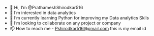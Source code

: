 - 👋 Hi, I’m @PrathameshShirodkar516
- 👀 I’m interested in data analytics 
- 🌱 I’m currently learning Python for improving my Data analytics Skils
- 💞️ I’m looking to collaborate on any project or company
- 📫 How to reach me - Pshirodkar516@gmail.com this is my email id

<!---
PrathameshShirodkar516/PrathameshShirodkar516 is a ✨ special ✨ repository because its `README.md` (this file) appears on your GitHub profile.
You can click the Preview link to take a look at your changes.
--->
